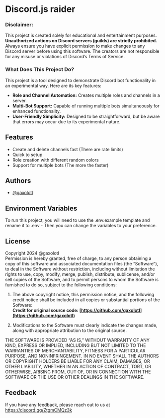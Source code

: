 
# Discord.js raider

### Disclaimer:  
This project is created solely for educational and entertainment purposes. **Unauthorized actions on Discord servers (guilds) are strictly prohibited.** Always ensure you have explicit permission to make changes to any Discord server before using this software. The creators are not responsible for any misuse or violations of Discord’s Terms of Service.  

### What Does This Project Do?  
This project is a tool designed to demonstrate Discord bot functionality in an experimental way. Here are its key features:  
- **Role and Channel Automation:** Creates multiple roles and channels in a server.  
- **Multi-Bot Support:** Capable of running multiple bots simultaneously for enhanced functionality.  
- **User-Friendly Simplicity:** Designed to be straightforward, but be aware that errors may occur due to its experimental nature.  


## Features

- Create and delete channels fast (There are rate limits)
- Quick to setup
- Role creation with different random colors
- Support for multiple bots (The more the faster)

## Authors

- [@gaxolotl](https://www.github.com/gaxolotl)


## Environment Variables

To run this project, you will need to use the .env.example template and rename it to .env - Then you can change the variables to your preference.


## License
Copyright 2024 @gaxolotl  
Permission is hereby granted, free of charge, to any person obtaining a copy of this software and associated documentation files (the “Software”), to deal in the Software without restriction, including without limitation the rights to use, copy, modify, merge, publish, distribute, sublicense, and/or sell copies of the Software, and to permit persons to whom the Software is furnished to do so, subject to the following conditions:  

1. The above copyright notice, this permission notice, and the following credit notice shall be included in all copies or substantial portions of the Software:  
   **Credit for original source code: [https://github.com/gaxolotl](https://github.com/gaxolotl)**  

2. Modifications to the Software must clearly indicate the changes made, along with appropriate attribution to the original source.  

THE SOFTWARE IS PROVIDED “AS IS,” WITHOUT WARRANTY OF ANY KIND, EXPRESS OR IMPLIED, INCLUDING BUT NOT LIMITED TO THE WARRANTIES OF MERCHANTABILITY, FITNESS FOR A PARTICULAR PURPOSE, AND NONINFRINGEMENT. IN NO EVENT SHALL THE AUTHORS OR COPYRIGHT HOLDERS BE LIABLE FOR ANY CLAIM, DAMAGES, OR OTHER LIABILITY, WHETHER IN AN ACTION OF CONTRACT, TORT, OR OTHERWISE, ARISING FROM, OUT OF, OR IN CONNECTION WITH THE SOFTWARE OR THE USE OR OTHER DEALINGS IN THE SOFTWARE.
## Feedback

If you have any feedback, please reach out to us at https://discord.gg/ZtgmCMQz3k
